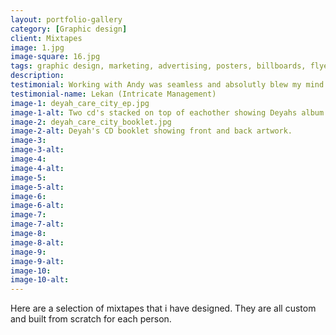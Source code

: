 ```yaml
---
layout: portfolio-gallery
category: [Graphic design]
client: Mixtapes
image: 1.jpg
image-square: 16.jpg
tags: graphic design, marketing, advertising, posters, billboards, flyers, banners, menus, logos, business cards, branding.
description: 
testimonial: Working with Andy was seamless and absolutly blew my mind. He is super talented.
testimonial-name: Lekan (Intricate Management)
image-1: deyah_care_city_ep.jpg
image-1-alt: Two cd's stacked on top of eachother showing Deyahs album artwork
image-2: deyah_care_city_booklet.jpg
image-2-alt: Deyah's CD booklet showing front and back artwork.
image-3: 
image-3-alt: 
image-4: 
image-4-alt:
image-5: 
image-5-alt: 
image-6: 
image-6-alt: 
image-7: 
image-7-alt: 
image-8: 
image-8-alt: 
image-9: 
image-9-alt: 
image-10: 
image-10-alt: 
---
```


Here are a selection of mixtapes that i have designed. They are all custom and built from scratch for each person.